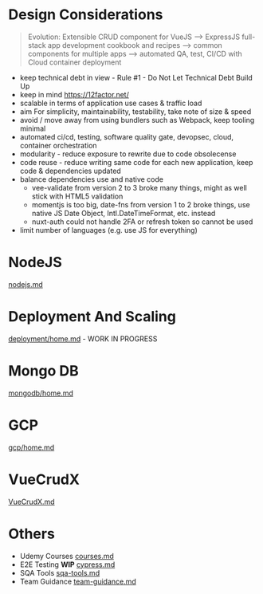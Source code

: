# Design Considerations

> Evolution: Extensible CRUD component for VueJS --> ExpressJS full-stack app development cookbook and recipes --> common components for multiple apps --> automated QA, test, CI/CD with Cloud container deployment

- keep technical debt in view - Rule #1 - Do Not Let Technical Debt Build Up
- keep in mind https://12factor.net/
- scalable in terms of application use cases & traffic load
- aim For simplicity, maintainability, testability, take note of size & speed
- avoid / move away from using bundlers such as Webpack, keep tooling minimal
- automated ci/cd, testing, software quality gate, devopsec, cloud, container orchestration
- modularity - reduce exposure to rewrite due to code obsolecense
- code reuse - reduce writing same code for each new application, keep code & dependencies updated
- balance dependencies use and native code
  - vee-validate from version 2 to 3 broke many things, might as well stick with HTML5 validation
  - momentjs is too big, date-fns from version 1 to 2 broke things, use native JS Date Object, Intl.DateTimeFormat, etc. instead
  - nuxt-auth could not handle 2FA or refresh token so cannot be used
- limit number of languages (e.g. use JS for everything)

# NodeJS

[nodejs.md](nodejs.md)


# Deployment And Scaling

[deployment/home.md](deployment/home.md) - WORK IN PROGRESS

# Mongo DB

[mongodb/home.md](mongodb/home.md)

# GCP

[gcp/home.md](gcp/home.md)

# VueCrudX

[VueCrudX.md](VueCrudX.md)

# Others

- Udemy Courses [courses.md](courses.md)
- E2E Testing **WIP** [cypress.md](cypress.md)
- SQA Tools [sqa-tools.md](sqa-tools.md)
- Team Guidance [team-guidance.md](team-guidance.md)




